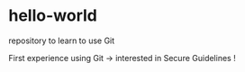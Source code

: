 # hello-world
repository to learn to use Git

First experience using Git -> interested in Secure Guidelines !
